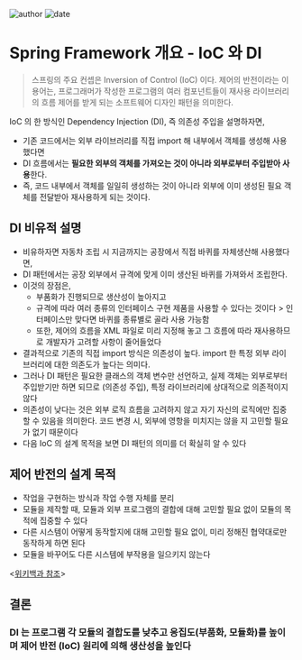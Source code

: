 ﻿![author](https://img.shields.io/badge/author-daesungRa-lightgray.svg?style=flat-square)
![date](https://img.shields.io/badge/date-190109-lightgray.svg?style=flat-square)

# Spring Framework 개요 - IoC 와 DI

> 스프링의 주요 컨셉은 Inversion of Control (IoC) 이다. 제어의 반전이라는 이 용어는, 프로그래머가 작성한 프로그램의 여러 컴포넌트들이 재사용 라이브러리의 흐름 제어를 받게 되는 소프트웨어 디자인 패턴을 의미한다.

IoC 의 한 방식인 Dependency Injection (DI), 즉 의존성 주입을 설명하자면,
- 기존 코드에서는 외부 라이브러리를 직접 import 해 내부에서 객체를 생성해 사용했다면
- DI 흐름에서는 **필요한 외부의 객체를 가져오는 것이 아니라 외부로부터 주입받아 사용**한다.
- 즉, 코드 내부에서 객체를 일일히 생성하는 것이 아니라 외부에 이미 생성된 필요 객체를 전달받아 재사용하게 되는 것이다.

## DI 비유적 설명

- 비유하자면 자동차 조립 시 지금까지는 공장에서 직접 바퀴를 자체생산해 사용했다면,
- DI 패턴에서는 공장 외부에서 규격에 맞게 이미 생산된 바퀴를 가져와서 조립한다.
- 이것의 장점은,
	- 부품화가 진행되므로 생산성이 높아지고
	- 규격에 따라 여러 종류의 인터페이스 구현 제품을 사용할 수 있다는 것이다 > 인터페이스만 맞다면 바퀴를 종류별로 골라 사용 가능함
	- 또한, 제어의 흐름을 XML 파일로 미리 지정해 놓고 그 흐름에 따라 재사용하므로 개발자가 고려할 사항이 줄어들었다
- 결과적으로 기존의 직접 import 방식은 의존성이 높다. import 한 특정 외부 라이브러리에 대한 의존도가 높다는 의미다.
- 그러나 DI 패턴은 필요한 클래스의 객체 변수만 선언하고, 실제 객체는 외부로부터 주입받기만 하면 되므로 (의존성 주입), 특정 라이브러리에 상대적으로 의존적이지 않다
- 의존성이 낮다는 것은 외부 로직 흐름을  고려하지 않고 자기 자신의 로직에만 집중할 수 있음을 의미한다. 코드 변경 시, 외부에 영항을 미치지는 않을 지 고민할 필요가 없기 때문이다
- 다음 IoC 의 설계 목적을 보면 DI 패턴의 의미를 더 확실히 알 수 있다

## 제어 반전의 설계 목적

- 작업을 구현하는 방식과 작업 수행 자체를 분리
- 모듈을 제작할 때, 모듈과 외부 프로그램의 결합에 대해 고민할 필요 없이 모듈의 목적에 집중할 수 있다
- 다른 시스템이 어떻게 동작할지에 대해 고민할 필요 없이, 미리 정해진 협약대로만 동작하게 하면 된다
- 모듈을 바꾸어도 다른 시스템에 부작용을 일으키지 않는다

<[위키백과 참조](https://ko.wikipedia.org/wiki/%EC%A0%9C%EC%96%B4_%EB%B0%98%EC%A0%84)>

## 결론
### DI 는 프로그램 각 모듈의 결합도를 낮추고 응집도(부품화, 모듈화)를 높이며 제어 반전 (IoC) 원리에 의해 생산성을 높인다


















